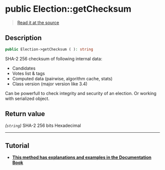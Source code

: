 # public Election::getChecksum

> [Read it at the source](https://github.com/julien-boudry/Condorcet/blob/master/src/Election.php#L261)

## Description    

```php
public Election->getChecksum ( ): string
```

SHA-2 256 checksum of following internal data:
* Candidates
* Votes list & tags
* Computed data (pairwise, algorithm cache, stats)
* Class version (major version like 3.4)

Can be powerfull to check integrity and security of an election. Or working with serialized object.


## Return value   

*(`string`)* SHA-2 256 bits Hexadecimal


---------------------------------------

## Tutorial

* **[This method has explanations and examples in the Documentation Book](https://docs.condorcet.io/book/3.AsPhpLibrary/7.GoFurther/CryptographicChecksum)**    
